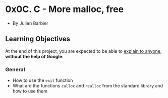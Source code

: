 0x0C. C - More malloc, free
===========================

-   By Julien Barbier


Learning Objectives
-------------------

At the end of this project, you are expected to be able to [explain to anyone](https://alx-intranet.hbtn.io/rltoken/UzyOEQw26ytlKDLQq7AGXw "explain to anyone"), **without the help of Google**:

### General

-   How to use the `exit` function
-   What are the functions `calloc` and `realloc` from the standard library and how to use them
